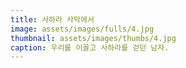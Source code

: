 ```yaml
---
title: 사하라 사막에서
image: assets/images/fulls/4.jpg
thumbnail: assets/images/thumbs/4.jpg
caption: 우리를 이끌고 사하라를 걷던 남자.
---
```

